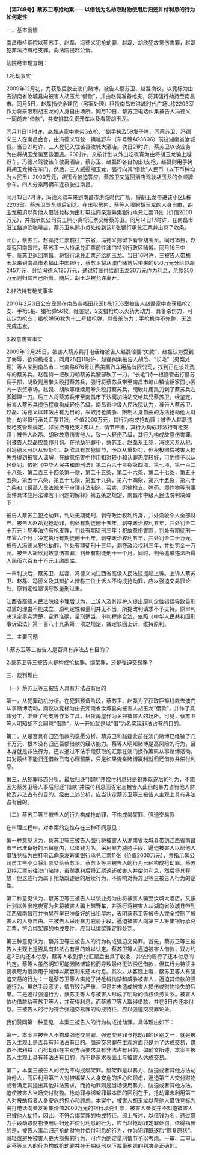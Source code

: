 **【第749号】蔡苏卫等抢劫案——以借钱为名劫取财物使用后归还并付利息的行为如何定性**

一、基本案情

南昌市检察院以蔡苏卫、赵磊、冯德义犯抢劫罪，赵磊、胡欣犯故意伤害罪，赵磊犯非法持有枪支罪，向法院提起公诉。

法院经审理查明：

1.抢劫事实

2009年12月初，为获取巨款去澳门赌博，被告人蔡苏卫、赵磊商议，以竞标为由去湖南省汝城县向被害人胡玉龙“借款”，并由赵磊准备枪支，将其强行劫持至南昌市。同月5日，赵磊指使余建民（另案处理）租赁南昌市洪城时代广场L栋2203室作为将来限制胡玉龙的人身自由场所。同月10日，蔡苏卫电话纠集被告人冯德义一同前去“借款”，并安排其负责开车以及看管胡玉龙。

同月11日14时许，赵磊从家中携带3支枪、1副手铐及59发子弹，同蔡苏卫、冯德义三人在南昌会合，由冯德义驾驶一辆越野车（车号赣AG3606）前往湖南省汝城县。当日21时许，三人登记入住该县汝城大酒店。次日21时许，蔡苏卫以谈业务为由将胡玉龙骗至该酒店。23时许，又按计划以外出吃夜宵为由将胡玉龙骗上越野车。冯德义驾驶该车驶离酒店，蔡苏卫、赵磊即各自掏出1支枪，赵磊则用手铐将胡玉龙铐在车门。然后，三人威逼胡玉龙，强行向其“借款”人民币（以下币种均为人民币）2000万元，胡玉龙被迫答应。蔡苏卫又返回酒店驾驶胡玉龙的全顺牌小车。四人分乘两辆车连夜驶往南昌。

同月13日7时许，冯德义驾车来到南昌市洪城时代广场，将胡玉龙带进该小区L栋2203室。蔡苏卫驾车随后到达。在出租房内，蔡等人限制胡玉龙的人身自由，胡玉龙被迫以帮他人借钱竞标为由打电话向亲友筹集银行承兑汇票11张（价值2000万元），并指示其公司员工熊小贞将汇票交给蔡苏卫。同月14日17时许，在南昌市沿江路迪欧咖啡店，蔡苏卫从熊小贞处接到该11张银行承兑汇票并出具了收条。

此后，蔡苏卫、赵磊持汇票前往广东省，冯德义则留下看管胡玉龙。同月15日，赵磊返回南昌市，蔡苏卫一人持承兑汇票前往澳门特别行政区赌博。同月16日中午，蔡苏卫返回南昌，将银行承兑汇票还给胡玉龙。当日16时许，三被告人带胡玉龙来到南昌市老福山中国银行，蔡苏卫将从澳门赌博后带来的650万元分给赵磊245万元，分给冯德义125万元，通过转账付给胡玉龙30万元作为利息，余款250万元则归其自己所有。随后，胡玉龙被允许离开。

2.非法持有枪支事实

2010年2月3日公安民警在南昌市福田花园b栋1503室被告人赵磊家中查获猎枪2支、手枪L把、猎枪弹56枚。经鉴定，2支猎枪均以火药为动力，具备杀伤力，可认定为枪支；猎枪弹56枚为十二号猎枪弹，具备杀伤力；手枪机件不完整，无法完成击发。

3.故意伤害事实

2009年12月25日，被害人蔡苏兵打电话给被告人赵磊催要“欠款”，赵磊认为受到了侮辱，欲伺机报复。同月28日11时许，赵磊纠集被告人胡欣、“长毛”（另案处理）等人来到南昌市二七南路676号江西美鹰汽车用品有限公司，找到正在该处洗车的蔡苏兵。赵磊持一把砍刀朝蔡苏兵腰部砍了一刀，“长毛”持一根钢管击打蔡苏兵手部，胡欣则用拳头殴打蔡苏兵，强行将蔡苏兵带至南昌市塘山镇愉恬家园小区内一农贸市场，赵磊、胡欣等继续用拳头殴打蔡苏兵，胡欣并用跳刀刺了蔡苏兵右脚脚踝一刀。后三人将蔡苏兵带至南昌市下沙窝加油站交给其兄蔡苏卫。经鉴定，被害人蔡苏兵损伤程度构成轻伤乙级。南昌市中级人民法院认为，被告人蔡苏卫、赵磊、冯德义以非法占有为目的，采取持枪威胁、限制人身自由的方法抢劫他人财物，劫得银行承兑汇票11张，价值2000万元，其行为构成抢劫罪；被告人赵磊违反枪支管理规定，非法持有枪支2支以上，情节严重，其行为构成非法持有枪支罪；被告人赵磊、胡欣故意伤害他人，致一人轻伤乙级，其行为构成故意伤害罪。对被告人赵磊应数罪并罚。在抢劫犯罪中，蔡苏卫、赵磊系主犯，冯德义系从犯，对冯德义可以从轻处罚。胡欣具有累犯情节，予以从重处罚，但积极赔偿被害人损失并得到被害人谅解，在故意伤害中作用相对较小和认罪态度较好，可酌情予以从轻处罚。依照《中华人民共和国刑法》第二百六十三条第四项、第七项，第一百二十八条，第二百三十四条第一款，第二十五条，第二十六条，第二十七条，第五十五条，第五十六条，第五十七条，第五十九条，第六十四条，第六十五条，第六十九条和《最高人民法院关于审理非法制造、买卖、运输枪支、弹药、爆炸物等刑事案件具体应用法律若干问题的解释》第五条之规定，南昌市中级人民法院判决如下：

被告人蔡苏卫犯抢劫罪，判处无期徒刑，剥夺政治权利终身，并处没收个人全部财产。被告人赵磊犯抢劫罪，判处有期徒刑十五年，剥夺政治权利五年，并处罚金二十万元；犯非法持有枪支罪，判处有期徒刑三年；犯故意伤害罪，判处有期徒刑一年零六个月；决定执行有期徒刑十七年，剥夺政治权利五年，并处罚金二十万元。被告人冯德义犯抢劫罪，判处有期徒刑十三年，剥夺政治权利三年，并处罚金十万元。被告人胡欣犯故意伤害罪，判处有期徒刑十一个月。同时，判令追缴违法所得人民币六百五十万元上缴国库。

一审判决后，蔡苏卫、赵磊、冯德义向江西省高级人民法院提起上诉。上诉人蔡苏卫、赵磊、冯德义及其辩护人辩称三位上诉人不构成抢劫罪，应以强迫交易罪论处，原判定性错误导致量刑过重。

江西省高级人民法院经审理后认为，上诉人及其辩护人提出原判定性错误导致量刑过重的理由不能成立，原判定性和量刑并无不当，所提改判请求不予支持。原审判决认定事实清楚，定罪准确，量刑适当，审判程序合法。依照《中华人民共和国刑事诉讼法》第一百八十九条第一项之规定，裁定驳回上诉，维持原判。

二、主要问题

1.蔡苏卫等三被告人是否具有非法占有目的？

2.蔡苏卫等三被告人是构成抢劫罪、绑架罪，还是强迫交易罪？

三、裁判理由

（一）蔡苏卫等三被告人具有非法占有目的

第一，从犯罪动机分析。在犯罪预备阶段，蔡苏卫、赵磊为了获取巨额钱款去澳门从事赌博活动，商议以竞标为由去湖南省汝城县向被害人胡玉龙“借款”，并作了具体分工，准备了枪支等作案工具，租赁房屋作为关押被害人的场所。可见，蔡苏卫等人明知胡不会同意“借款”，从一开始就是以“借”为名实现非法占有的目的。

第二，从是否具有归还借款的意愿分析。蔡苏卫和赵磊此前在澳门赌博已经输了几千万元，根本没有归还巨额借款的经济能力。蔡等人明知赌博是高风险的行为，且本身就是非法行为，还以通过不法手段获取的汇票在澳门换作筹码从事赌博活动，其对最终不能归还借款已有心理预期，只是如果侥幸赌博赢利就归还借款并偿付利息。

第三，从犯罪形态分析。最后归还“借款”并偿付利息只是犯罪既遂后的行为，不能因为蔡苏卫等人事后归还“借款”并偿付利息而否定三被告人此前的暴力占有他人财物及非法占有的目的。经由上述分析，应当认定蔡苏卫等三被告人主观上具有非法占有目的。

（二）蔡苏卫等三被告人的行为构成抢劫罪，不构成绑架罪、强迫交易罪

在审理过程中，对本案的定性存在三种不同意见：

第一种意见认为，蔡苏卫等三被告人强行将被害人从湖南省汝城县带到江西省南昌市早已准备好的出租屋内，以借钱为名，采用暴力威胁手段，逼迫被害人以帮他人借钱竞标为由打电话向亲友筹集银行承兑汇票11张（价值2000万元），并指示其公司员工熊小贞将汇票交给蔡苏卫。蔡苏卫等三被告人的行为已经构成抢劫罪。蔡苏卫持汇票前往澳门赌博，虽然赢利后将汇票返还被害人并偿付利息，然后将其释放，但这些行为属于抢劫既遂后的后续行为，不影响对蔡苏卫等三被告人行为的定性。

第二种意见认为，蔡苏卫等三被告人以谈业务为由将被害人骗至汝城大酒店，又按计划以外出吃夜宵为名将被害人骗上越野车，并强行将被害人从湖南省汝城县带到江西省南昌市并拘禁在早已准备好的出租屋内，表明蔡苏卫等被告人完全控制了被害人的人身自由。三被告人采用暴力威胁手段，逼迫被害人向第三人筹集银行承兑汇票，符合绑架罪的构成要件，应当以绑架罪定罪处罚。

第三种意见认为，蔡苏卫等三被告人的行为构成强迫交易罪。首先，蔡苏卫等三被告人主观上是否具有非法占有目的难以认定。蔡苏卫等人逼迫被害人借款，双方约定3日内还本付息，蔡等人收到承兑汇票后出具了收条，并依约履行了还本付息的约定。蔡等人虽然明知可能因赌博输钱而导致最终无法偿还借款，但其行为特征主要表现为借款用于赌博以期赢利来还本付息。其次，从客观上看，蔡苏卫等人有强迫交易的行为：一是蔡苏卫等人实施了持枪械拘禁和威胁被害人，逼迫其借款的强迫行为。虽然手段恶劣，情节较为严重，但是并未造成被害人损伤或财物损失的后果。二是通过强迫行为，蔡苏卫等人与被害人形成了明晰的债权债务关系。被害人依约借款给蔡苏卫等人，并获得利息，而蔡苏卫等人取得借款，并在3日内还本付息。三被告人的行为符合强迫交易罪的构成特征，应以强迫交易罪论处。

我们赞同第一种意见，本案三被告人的行为构成抢劫罪。具体理由如下：

第一，本案三被告人不构成强迫交易罪。强迫交易罪与抢劫罪的区别之一，就是被告入主观上是否具有非法占有目的。强迫交易罪在主观方面只是为了达成交易，谋取不法利益；而抢劫罪在主观方面要求具有非法占有目的。如前文所述，本案三被告人主观上具有非法占有目的，而不是追求表面上与被害人达成交易。

第二，本案三被告人的行为不构成绑架罪。绑架罪是以暴力、胁迫或者其他方法劫持他人，而后利用第三人对被绑架人人身安危的担心和顾虑，逼迫第三人交付财物或者满足其提出其他非法要求。而抢劫罪则是当场使用暴力、胁迫或者其他方法，迫使被害人当场交付财物。抢劫罪与绑架罪最本质的区别在于，抢劫罪未利用第三人对被劫持者人身安危的担心和顾虑。本案中，被害人胡玉龙以帮他人借钱竞标为由打电话向亲友筹集价值2000万元的银行承兑汇票，被害人亲友并不知道被害人已被他人劫持，因此，不符合绑架罪的构成特征。综上所述，以借钱为名，通过暴力手段劫取财物使用后归还并偿付利息的行为，应当以抢劫罪定罪处罚。值得指出的是，被告人事后归还抢劫财物并偿付利息的行为，作为犯罪既遂后“恢复原状”、减轻或避免被害人更大损失的行为，可作为酌定量刑情节予以考虑。一审、二审认定蔡等三人的行为构成抢劫罪并在无期徒刑以下裁量刑罚的判决是正确的。
